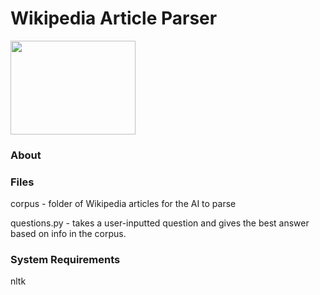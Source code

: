 # Wikipedia Article Parser

<p align="left">
  <img width="200" height="150" src="https://i.insider.com/5fbd515550e71a001155724f?width=600&format=jpeg&auto=webp">
</p>

### About

### Files
corpus - folder of Wikipedia articles for the AI to parse

questions.py - takes a user-inputted question and gives the best answer based on info in the corpus.

### System Requirements
nltk

